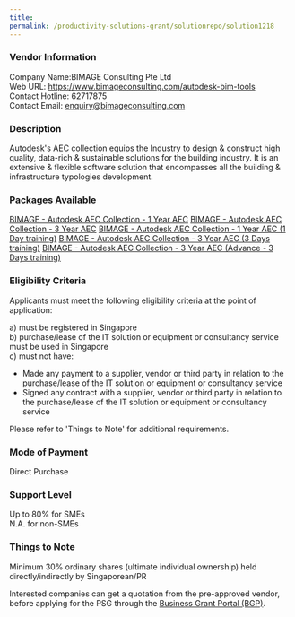 ```yaml
---
title: 
permalink: /productivity-solutions-grant/solutionrepo/solution1218
---
```


### Vendor Information
Company Name:BIMAGE Consulting Pte Ltd <br>Web URL: https://www.bimageconsulting.com/autodesk-bim-tools <br>Contact Hotline: 62717875 <br>Contact Email: enquiry@bimageconsulting.com <br>

### Description

Autodesk's AEC collection equips the Industry to design & construct high quality, data-rich & sustainable solutions for the building industry. It is an extensive & flexible software solution that encompasses all the building & infrastructure typologies development.

### Packages Available

<a href='https://www.gobusiness.gov.sg/images/psg/Desensitised_BIMAGE_Annex_3_CR_wef_30_Dec_2020_Part_1.pdf' target='_blank'>BIMAGE - Autodesk AEC Collection - 1 Year AEC</a>
<a href='https://www.gobusiness.gov.sg/images/psg/Desensitised_BIMAGE_Annex_3_CR_wef_30_Dec_2020_Part_2.pdf' target='_blank'>BIMAGE - Autodesk AEC Collection - 3 Year AEC</a>
<a href='https://www.gobusiness.gov.sg/images/psg/Desensitised_BIMAGE_Annex_3_CR_wef_30_Dec_2020_Part_3.pdf' target='_blank'>BIMAGE - Autodesk AEC Collection - 1 Year AEC (1 Day training)</a>
<a href='https://www.gobusiness.gov.sg/images/psg/Desensitised_BIMAGE_Annex_3_CR_wef_30_Dec_2020_Part_4.pdf' target='_blank'>BIMAGE - Autodesk AEC Collection - 3 Year AEC (3 Days training)</a>
<a href='https://www.gobusiness.gov.sg/images/psg/Desensitised_BIMAGE_Annex_3_CR_wef_30_Dec_2020_Part_5.pdf' target='_blank'>BIMAGE - Autodesk AEC Collection - 3 Year AEC (Advance - 3 Days training)</a>

### Eligibility Criteria

Applicants must meet the following eligibility criteria at the point of application:

a) must be registered in Singapore <br>
b) purchase/lease of the IT solution or equipment or consultancy service must be used in Singapore <br>
c) must not have:
- Made any payment to a supplier, vendor or third party in relation to the purchase/lease of the IT solution or equipment or consultancy service
- Signed any contract with a supplier, vendor or third party in relation to the purchase/lease of the IT solution or equipment or consultancy service

Please refer to 'Things to Note' for additional requirements.

### Mode of Payment
Direct Purchase

### Support Level
Up to 80% for SMEs <br>
N.A. for non-SMEs

### Things to Note
Minimum 30% ordinary shares (ultimate individual ownership) held directly/indirectly by Singaporean/PR

Interested companies can get a quotation from the pre-approved vendor, before applying for the PSG through the <a target='_blank' href='https://www.businessgrants.gov.sg/'>Business Grant Portal (BGP)</a>.
